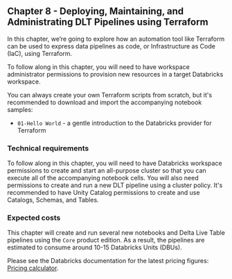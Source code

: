 ## Chapter 8 - Deploying, Maintaining, and Administrating DLT Pipelines using Terraform

In this chapter, we’re going to explore how an automation tool like Terraform can be used to express data pipelines as code, or Infrastructure as Code (IaC), using Terraform.

To follow along in this chapter, you will need to have workspace administrator permissions to provision new resources in a target Databricks workspace.

You can always create your own Terraform scripts from scratch, but it's recommended to download and import the accompanying notebook samples:

- `01-Hello World` - a gentle introduction to the Databricks provider for Terraform

### Technical requirements
To follow along in this chapter, you will need to have Databricks workspace permissions to create and start an all-purpose cluster so that you can execute all of the accompanying notebook cells. You will also need permissions to create and run a new DLT pipeline using a cluster policy. It's recommended to have Unity Catalog permissions to create and use Catalogs, Schemas, and Tables.

### Expected costs
This chapter will create and run several new notebooks and Delta Live Table pipelines using the `Core` product edition. As a result, the pipelines are estimated to consume around 10-15 Databricks Units (DBUs).

Please see the Databricks documentation for the latest pricing figures: [Pricing calculator](https://www.databricks.com/product/pricing/product-pricing/instance-types).
